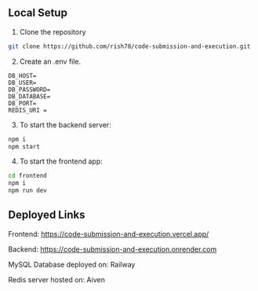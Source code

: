 ## Local Setup

1. Clone the repository

```bash
git clone https://github.com/rish78/code-submission-and-execution.git
```

2. Create an .env file.
```
DB_HOST=
DB_USER=
DB_PASSWORD=
DB_DATABASE=
DB_PORT=
REDIS_URI = 
```
3. To start the backend server:
```bash
npm i
npm start
```

4. To start the frontend app:
```bash
cd frontend
npm i
npm run dev
```
## Deployed Links
Frontend: https://code-submission-and-execution.vercel.app/

Backend: https://code-submission-and-execution.onrender.com

MySQL Database deployed on: Railway

Redis server hosted on: Aiven
